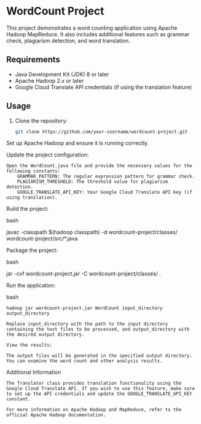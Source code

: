 # WordCount Project

This project demonstrates a word counting application using Apache Hadoop MapReduce. It also includes additional features such as grammar check, plagiarism detection, and word translation.

## Requirements

- Java Development Kit (JDK) 8 or later
- Apache Hadoop 2.x or later
- Google Cloud Translate API credentials (if using the translation feature)

## Usage

1. Clone the repository:

   ```bash
   git clone https://github.com/your-username/wordcount-project.git

Set up Apache Hadoop and ensure it is running correctly.

Update the project configuration:

    Open the WordCount.java file and provide the necessary values for the following constants:
        GRAMMAR_PATTERN: The regular expression pattern for grammar check.
        PLAGIARISM_THRESHOLD: The threshold value for plagiarism detection.
        GOOGLE_TRANSLATE_API_KEY: Your Google Cloud Translate API key (if using translation).

Build the project:

bash

javac -classpath $(hadoop classpath) -d wordcount-project/classes/ wordcount-project/src/*.java

Package the project:

bash

jar -cvf wordcount-project.jar -C wordcount-project/classes/ .

Run the application:

bash

    hadoop jar wordcount-project.jar WordCount input_directory output_directory

    Replace input_directory with the path to the input directory containing the text files to be processed, and output_directory with the desired output directory.

    View the results:

    The output files will be generated in the specified output directory. You can examine the word count and other analysis results.

Additional Information

    The Translator class provides translation functionality using the Google Cloud Translate API. If you wish to use this feature, make sure to set up the API credentials and update the GOOGLE_TRANSLATE_API_KEY constant.

    For more information on Apache Hadoop and MapReduce, refer to the official Apache Hadoop documentation.

    